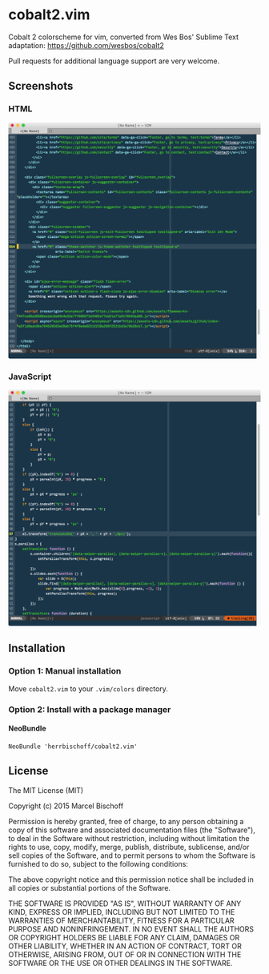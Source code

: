 # cobalt2.vim
Cobalt 2 colorscheme for vim, converted from Wes Bos' Sublime Text adaptation: https://github.com/wesbos/cobalt2

Pull requests for additional language support are very welcome.

## Screenshots

### HTML
![HTML](./html.png)

### JavaScript
![JavaScript](./js.png)

## Installation

### Option 1: Manual installation

Move `cobalt2.vim` to your `.vim/colors` directory.

### Option 2: Install with a package manager

#### NeoBundle

```
NeoBundle 'herrbischoff/cobalt2.vim'
```

## License

The MIT License (MIT)

Copyright (c) 2015 Marcel Bischoff

Permission is hereby granted, free of charge, to any person obtaining a copy
of this software and associated documentation files (the "Software"), to deal
in the Software without restriction, including without limitation the rights
to use, copy, modify, merge, publish, distribute, sublicense, and/or sell
copies of the Software, and to permit persons to whom the Software is
furnished to do so, subject to the following conditions:

The above copyright notice and this permission notice shall be included in all
copies or substantial portions of the Software.

THE SOFTWARE IS PROVIDED "AS IS", WITHOUT WARRANTY OF ANY KIND, EXPRESS OR
IMPLIED, INCLUDING BUT NOT LIMITED TO THE WARRANTIES OF MERCHANTABILITY,
FITNESS FOR A PARTICULAR PURPOSE AND NONINFRINGEMENT. IN NO EVENT SHALL THE
AUTHORS OR COPYRIGHT HOLDERS BE LIABLE FOR ANY CLAIM, DAMAGES OR OTHER
LIABILITY, WHETHER IN AN ACTION OF CONTRACT, TORT OR OTHERWISE, ARISING FROM,
OUT OF OR IN CONNECTION WITH THE SOFTWARE OR THE USE OR OTHER DEALINGS IN THE
SOFTWARE.
